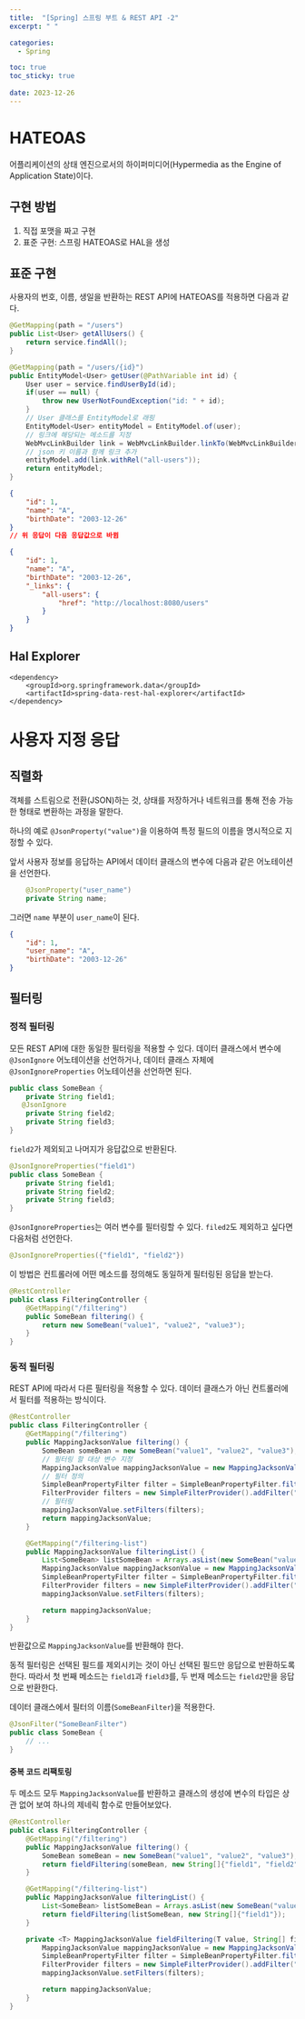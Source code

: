 ```yaml
---
title:  "[Spring] 스프링 부트 & REST API -2"
excerpt: " "

categories:
  - Spring

toc: true
toc_sticky: true
 
date: 2023-12-26
---
```


# HATEOAS

어플리케이션의 상태 엔진으로서의 하이퍼미디어(Hypermedia as the Engine of Application State)이다.

## 구현 방법

1. 직접 포맷을 짜고 구현
2. 표준 구현: 스프링 HATEOAS로 HAL을 생성

## 표준 구현

사용자의 번호, 이름, 생일을 반환하는 REST API에 HATEOAS를 적용하면 다음과 같다.

```java
@GetMapping(path = "/users")
public List<User> getAllUsers() {
    return service.findAll();
}

@GetMapping(path = "/users/{id}")
public EntityModel<User> getUser(@PathVariable int id) {
    User user = service.findUserById(id);
    if(user == null) {
        throw new UserNotFoundException("id: " + id);
    }
    // User 클래스를 EntityModel로 래핑
    EntityModel<User> entityModel = EntityModel.of(user);
    // 링크에 해당되는 메소드를 지정
    WebMvcLinkBuilder link = WebMvcLinkBuilder.linkTo(WebMvcLinkBuilder.methodOn(this.getClass()).getAllUsers());
    // json 키 이름과 함께 링크 추가
    entityModel.add(link.withRel("all-users"));
    return entityModel;
}
```

```json
{
    "id": 1,
    "name": "A",
    "birthDate": "2003-12-26"
}
// 위 응답이 다음 응답값으로 바뀜

{
    "id": 1,
    "name": "A",
    "birthDate": "2003-12-26",
    "_links": {
        "all-users": {
            "href": "http://localhost:8080/users"
        }
    }
}
```

## Hal Explorer

```
<dependency>
    <groupId>org.springframework.data</groupId>
    <artifactId>spring-data-rest-hal-explorer</artifactId>
</dependency>
```

# 사용자 지정 응답

## 직렬화

객체를 스트림으로 전환(JSON)하는 것, 상태를 저장하거나 네트워크를 통해 전송 가능한 형태로 변환하는 과정을 말한다. 

하나의 예로 `@JsonProperty("value")`을 이용하여 특정 필드의 이름을 명시적으로 지정할 수 있다.

앞서 사용자 정보를 응답하는 API에서 데이터 클래스의 변수에 다음과 같은 어노테이션을 선언한다.

```java
    @JsonProperty("user_name")
    private String name;
```

그러면 `name` 부분이 `user_name`이 된다.

```json
{
    "id": 1,
    "user_name": "A",
    "birthDate": "2003-12-26"
}
```

## 필터링

### 정적 필터링

모든 REST API에 대한 동일한 필터링을 적용할 수 있다. 데이터 클래스에서 변수에 `@JsonIgnore` 어노테이션을 선언하거나, 데이터 클래스 자체에 `@JsonIgnoreProperties` 어노테이션을 선언하면 된다.

```java
public class SomeBean {
    private String field1;
   @JsonIgnore
    private String field2;
    private String field3;
}
```

`field2`가 제외되고 나머지가 응답값으로 반환된다.

```java
@JsonIgnoreProperties("field1")
public class SomeBean {
    private String field1;
    private String field2;
    private String field3;
}
```

`@JsonIgnoreProperties`는 여러 변수를 필터링할 수 있다. `filed2`도 제외하고 싶다면 다음처럼 선언한다.

```java
@JsonIgnoreProperties({"field1", "field2"})
```

이 방법은 컨트롤러에 어떤 메소드를 정의해도 동일하게 필터링된 응답을 받는다.

```java
@RestController
public class FilteringController {
    @GetMapping("/filtering")
    public SomeBean filtering() {
        return new SomeBean("value1", "value2", "value3");
    }
}
```

### 동적 필터링

REST API에 따라서 다른 필터링을 적용할 수 있다. 데이터 클래스가 아닌 컨트롤러에서 필터를 적용하는 방식이다.

```java
@RestController
public class FilteringController {
    @GetMapping("/filtering")
    public MappingJacksonValue filtering() {
        SomeBean someBean = new SomeBean("value1", "value2", "value3");
        // 필터링 할 대상 변수 지정
        MappingJacksonValue mappingJacksonValue = new MappingJacksonValue(someBean);
        // 필터 정의
        SimpleBeanPropertyFilter filter = SimpleBeanPropertyFilter.filterOutAllExcept("field1", "field3");
        FilterProvider filters = new SimpleFilterProvider().addFilter("SomeBeanFilter", filter);
        // 필터링
        mappingJacksonValue.setFilters(filters);
        return mappingJacksonValue;
    }

    @GetMapping("/filtering-list")
    public MappingJacksonValue filteringList() {
        List<SomeBean> listSomeBean = Arrays.asList(new SomeBean("value1", "value2", "value3"), new SomeBean("value4", "value5", "value6"));
        MappingJacksonValue mappingJacksonValue = new MappingJacksonValue(listSomeBean);
        SimpleBeanPropertyFilter filter = SimpleBeanPropertyFilter.filterOutAllExcept("field2");
        FilterProvider filters = new SimpleFilterProvider().addFilter("SomeBeanFilter", filter);
        mappingJacksonValue.setFilters(filters);

        return mappingJacksonValue;
    }
}
```

반환값으로 `MappingJacksonValue`를 반환해야 한다. 

동적 필터링은 선택된 필드를 제외시키는 것이 아닌 선택된 필드만 응답으로 반환하도록 한다. 따라서 첫 번째 메소드는 `field1`과 `field3`를, 두 번재 메소드는 `field2`만을 응답으로 반환한다.

데이터 클래스에서 필터의 이름(`SomeBeanFilter`)을 적용한다.

```java
@JsonFilter("SomeBeanFilter")
public class SomeBean {
    // ...
}
```

#### 중복 코드 리팩토링

두 메소드 모두 `MappingJacksonValue`를 반환하고 클래스의 생성에 변수의 타입은 상관 없어 보여 하나의 제네릭 함수로 만들어보았다.

```java
@RestController
public class FilteringController {
    @GetMapping("/filtering")
    public MappingJacksonValue filtering() {
        SomeBean someBean = new SomeBean("value1", "value2", "value3");
        return fieldFiltering(someBean, new String[]{"field1", "field2"});
    }

    @GetMapping("/filtering-list")
    public MappingJacksonValue filteringList() {
        List<SomeBean> listSomeBean = Arrays.asList(new SomeBean("value1", "value2", "value3"), new SomeBean("value4", "value5", "value6"));
        return fieldFiltering(listSomeBean, new String[]{"field1"});
    }

    private <T> MappingJacksonValue fieldFiltering(T value, String[] filterValue) {
        MappingJacksonValue mappingJacksonValue = new MappingJacksonValue(value);
        SimpleBeanPropertyFilter filter = SimpleBeanPropertyFilter.filterOutAllExcept(filterValue);
        FilterProvider filters = new SimpleFilterProvider().addFilter("SomeBeanFilter", filter);
        mappingJacksonValue.setFilters(filters);

        return mappingJacksonValue;
    }
}
```